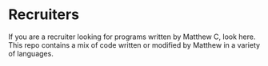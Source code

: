 # Recruiters
If you are a recruiter looking for programs written by Matthew C, look here. This repo contains a mix of code written or modified by Matthew in a variety of languages. 
